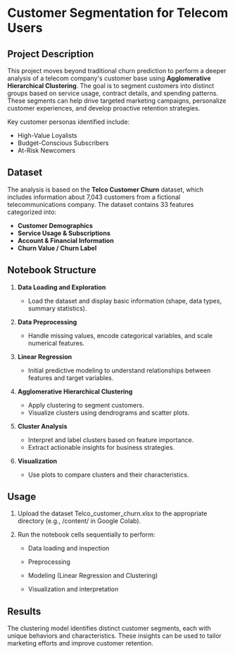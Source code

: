 # Customer Segmentation for Telecom Users

## Project Description

This project moves beyond traditional churn prediction to perform a deeper analysis of a telecom company's customer base using **Agglomerative Hierarchical Clustering**. The goal is to segment customers into distinct groups based on service usage, contract details, and spending patterns. These segments can help drive targeted marketing campaigns, personalize customer experiences, and develop proactive retention strategies.

Key customer personas identified include:
- High-Value Loyalists
- Budget-Conscious Subscribers
- At-Risk Newcomers

## Dataset

The analysis is based on the **Telco Customer Churn** dataset, which includes information about 7,043 customers from a fictional telecommunications company. The dataset contains 33 features categorized into:

- **Customer Demographics**
- **Service Usage & Subscriptions**
- **Account & Financial Information**
- **Churn Value / Churn Label**

## Notebook Structure

1. **Data Loading and Exploration**
   - Load the dataset and display basic information (shape, data types, summary statistics).

2. **Data Preprocessing**
   - Handle missing values, encode categorical variables, and scale numerical features.

3. **Linear Regression**
   - Initial predictive modeling to understand relationships between features and target variables.

4. **Agglomerative Hierarchical Clustering**
   - Apply clustering to segment customers.
   - Visualize clusters using dendrograms and scatter plots.

5. **Cluster Analysis**
   - Interpret and label clusters based on feature importance.
   - Extract actionable insights for business strategies.

6. **Visualization**
   - Use plots to compare clusters and their characteristics.


## Usage
1. Upload the dataset Telco_customer_churn.xlsx to the appropriate directory (e.g., /content/ in Google Colab).

2. Run the notebook cells sequentially to perform:

   - Data loading and inspection

   - Preprocessing

   - Modeling (Linear Regression and Clustering)

   - Visualization and interpretation

## Results
The clustering model identifies distinct customer segments, each with unique behaviors and characteristics. These insights can be used to tailor marketing efforts and improve customer retention.
